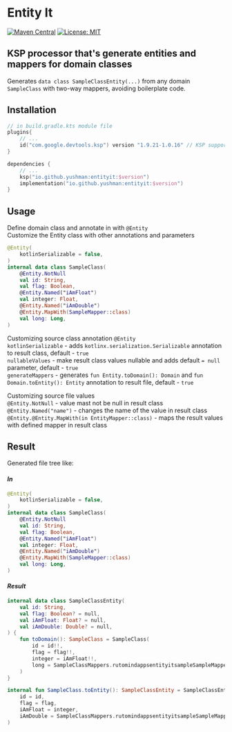 # Entity It
[![Maven Central](https://img.shields.io/maven-central/v/io.github.yushman/entityit)](https://repo1.maven.org/maven2/io/github/yushman/entityit/)
[![License: MIT](https://img.shields.io/badge/License-MIT-yellow.svg)](https://opensource.org/licenses/MIT)
## KSP processor that's generate entities and mappers for domain classes

Generates `data class SampleClassEntity(...)` from any domain `SampleClass` with two-way mappers, avoiding boilerplate
code.  

## Installation

```kotlin
// in build.gradle.kts module file
plugins{
    // ...
    id("com.google.devtools.ksp") version "1.9.21-1.0.16" // KSP support, version = kotlin plugin version
}

dependencies {
    // ...
    ksp("io.github.yushman:entityit:$version")
    implementation("io.github.yushman:entityit:$version")
}
```

## Usage

Define domain class and annotate in with `@Entity`  
Customize the Entity class with other annotations and parameters

```kotlin
@Entity(
    kotlinSerializable = false,
)
internal data class SampleClass(
    @Entity.NotNull
    val id: String,
    val flag: Boolean,
    @Entity.Named("iAmFloat")
    val integer: Float,
    @Entity.Named("iAmDouble")
    @Entity.MapWith(SampleMapper::class)
    val long: Long,
)
```

Customizing source class annotation `@Entity`  
`kotlinSerializable` - adds `kotlinx.serialization.Serializable` annotation to result class, default - `true`  
`nullableValues` - make result class values nullable and adds default `= null` parameter, default - `true`  
`generateMappers` - generates `fun Entity.toDomain(): Domain` and `fun Domain.toEntity(): Entity` annotation to result
file, default - `true`  

Customizing source file values  
`@Entity.NotNull` - value mast not be null in result class  
`@Entity.Named("name")` - changes the name of the value in result class  
`@Entity.@Entity.MapWith(in EntityMapper::class)` - maps the result values with defined mapper in result class  

## Result

Generated file tree like:

#### *In*

```kotlin
@Entity(
    kotlinSerializable = false,
)
internal data class SampleClass(
    @Entity.NotNull
    val id: String,
    val flag: Boolean,
    @Entity.Named("iAmFloat")
    val integer: Float,
    @Entity.Named("iAmDouble")
    @Entity.MapWith(SampleMapper::class)
    val long: Long,
)
```

#### *Result*

```kotlin
internal data class SampleClassEntity(
    val id: String,
    val flag: Boolean? = null,
    val iAmFloat: Float? = null,
    val iAmDouble: Double? = null,
) {
    fun toDomain(): SampleClass = SampleClass(
        id = id!!,
        flag = flag!!,
        integer = iAmFloat!!,
        long = SampleClassMappers.rutomindappsentityitsampleSampleMapper.mapEntityToDomain(iAmDouble!!),
    )
}

internal fun SampleClass.toEntity(): SampleClassEntity = SampleClassEntity(
    id = id,
    flag = flag,
    iAmFloat = integer,
    iAmDouble = SampleClassMappers.rutomindappsentityitsampleSampleMapper.mapDomainToEntity(long),
)
```
